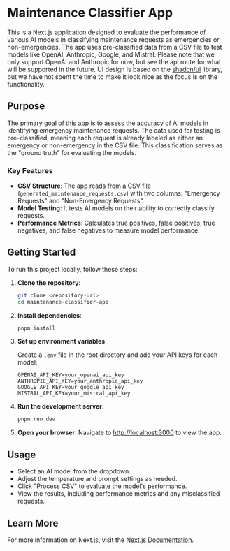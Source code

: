 # Maintenance Classifier App

This is a Next.js application designed to evaluate the performance of various AI models in classifying maintenance requests as emergencies or non-emergencies. The app uses pre-classified data from a CSV file to test models like OpenAI, Anthropic, Google, and Mistral. Please note that we only support OpenAI and Anthropic for now, but see the api route for what will be supported in the future. UI design is based on the [shadcn/ui](https://ui.shadcn.com/) library, but we have not spent the time to make it look nice as the focus is on the functionality.

## Purpose

The primary goal of this app is to assess the accuracy of AI models in identifying emergency maintenance requests. The data used for testing is pre-classified, meaning each request is already labeled as either an emergency or non-emergency in the CSV file. This classification serves as the "ground truth" for evaluating the models.

### Key Features

- **CSV Structure**: The app reads from a CSV file (`generated_maintenance_requests.csv`) with two columns: "Emergency Requests" and "Non-Emergency Requests".
- **Model Testing**: It tests AI models on their ability to correctly classify requests.
- **Performance Metrics**: Calculates true positives, false positives, true negatives, and false negatives to measure model performance.

## Getting Started

To run this project locally, follow these steps:

1. **Clone the repository**:

   ```bash
   git clone <repository-url>
   cd maintenance-classifier-app
   ```

2. **Install dependencies**:

   ```bash
   pnpm install
   ```

3. **Set up environment variables**:

   Create a `.env` file in the root directory and add your API keys for each model:

   ```plaintext
   OPENAI_API_KEY=your_openai_api_key
   ANTHROPIC_API_KEY=your_anthropic_api_key
   GOOGLE_API_KEY=your_google_api_key
   MISTRAL_API_KEY=your_mistral_api_key
   ```

4. **Run the development server**:

   ```bash
   pnpm run dev
   ```

5. **Open your browser**:
   Navigate to [http://localhost:3000](http://localhost:3000) to view the app.

## Usage

- Select an AI model from the dropdown.
- Adjust the temperature and prompt settings as needed.
- Click "Process CSV" to evaluate the model's performance.
- View the results, including performance metrics and any misclassified requests.

## Learn More

For more information on Next.js, visit the [Next.js Documentation](https://nextjs.org/docs).
